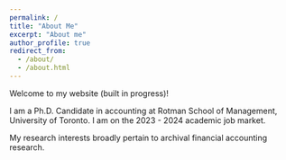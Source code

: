 ```yaml
---
permalink: /
title: "About Me"
excerpt: "About me"
author_profile: true
redirect_from: 
  - /about/
  - /about.html
---
```


Welcome to my website (built in progress)!

I am a Ph.D. Candidate in accounting at Rotman School of Management, University of Toronto. I am on the 2023 - 2024 academic job market.

My research interests broadly pertain to archival financial accounting research.
